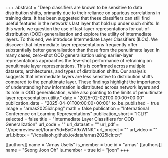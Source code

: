 +++
abstract = "Deep classifiers are known to be sensitive to data distribution shifts, primarily due to their reliance on spurious correlations in training data. It has been suggested that these classifiers can still find useful features in the network's last layer that hold up under such shifts. In this work, we question the use of last-layer representations for out-of-distribution (OOD) generalisation and explore the utility of intermediate layers. To this end, we introduce Intermediate Layer Classifiers (ILCs). We discover that intermediate layer representations frequently offer substantially better generalisation than those from the penultimate layer. In many cases, zero-shot OOD generalisation using earlier-layer representations approaches the few-shot performance of retraining on penultimate layer representations. This is confirmed across multiple datasets, architectures, and types of distribution shifts. Our analysis suggests that intermediate layers are less sensitive to distribution shifts compared to the penultimate layer. These findings highlight the importance of understanding how information is distributed across network layers and its role in OOD generalisation, while also pointing to the limits of penultimate layer representation utility."
date = "2025-02-02T00:00:00+00:00"
publication_date = "2025-04-01T00:00:00+00:00"
to_be_published = true
image = "arnas2025iclr.png"
math = false
publication = "International Conference on Learning Representations"
publication_short = "ICLR"
selected = false
title = "Intermediate Layer Classifiers for OOD Generalization"
url_code = ""
url_dataset = ""
url_pdf = "//openreview.net/forum?id=ByCV9xWfNK"
url_project = ""
url_video = ""
url_bibtex = "//coallaoh.github.io/data/arnas2025iclr.txt"

[[authors]]
    name = "Arnas Uselis"
    is_member = true
    id = "arnas"
[[authors]]
    name = "Seong Joon Oh"
    is_member = true
    id = "joon"
+++
